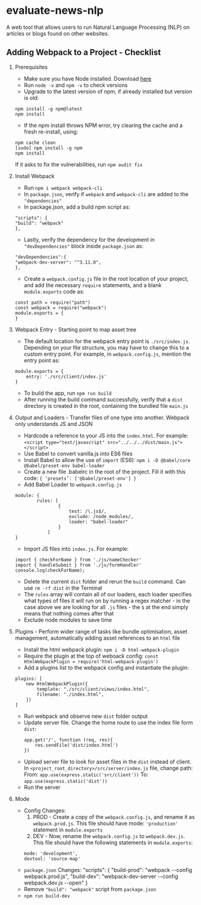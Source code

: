 # evaluate-news-nlp
A web tool that allows users to run Natural Language Processing (NLP) on articles or blogs found on other websites.

## Adding Webpack to a Project - Checklist
1. Prerequisites
    - Make sure you have Node installed. Download [here](https://nodejs.org/en/download/)
    - Run `node -v` and `npm -v` to check versions
    - Upgrade to the latest version of npm, if already installed but version is old:
    ```
    npm install -g npm@latest
    npm install
    ```
    - If the npm install throws NPM error, try clearing the cache and a fresh re-install, using:
    ```
    npm cache clean 
    [sudo] npm install -g npm 
    npm install
    ```
    If it asks to fix the vulnerabilities, run `npm audit fix`

2. Install Webpack
    - Run `npm i webpack webpack-cli`
    - In `package.json`, verify if `webpack` and `webpack-cli` are added to the `"dependencies"`
    - In package.json, add a build npm script as:
    ```
    "scripts": {
    "build": "webpack"
    },
    ```
    - Lastly, verify the dependency for the development in `"devDependencies"` block inside `package.json` as:
    ```
    "devDependencies":{
    "webpack-dev-server": "^3.11.0",
    },
    ```
    - Create a `webpack.config.js` file in the root location of your project, and add the necessary `require` statements, and a blank `module.exports` code as:
    ```
    const path = require("path")
    const webpack = require("webpack")
    module.exports = {
    }
    ```

3. Webpack Entry - Starting point to map asset tree
    - The default location for the webpack entry point is `./src/index.js`. Depending on your file structure, you may have to change this to a custom entry point. For example, in `webpack.config.js`, mention the entry point as:
    ```
    module.exports = {
        entry: './src/client/index.js'
    }
    ```
    - To build the app, run `npm run build`
    - After running the build command successfully, verify that a `dist` directory is created in the root, containing the bundled file `main.js`

4. Output and Loaders - Transfer files of one type into another. Webpack only understands JS and JSON
    - Hardcode a reference to your JS into the `index.html`. For example: `<script type="text/javascript" src="../../../dist/main.js"></script>`
    - Use Babel to convert vanilla.js into ES6 files
    - Install Babel to allow the use of `import` (ES6):
    `npm i -D @babel/core @babel/preset-env babel-loader`
    - Create a new file .babelrc in the root of the project. Fill it with this code:
    `{ ‘presets’: ['@babel/preset-env'] }`
    - Add Babel Loader to `webpack.config.js`
    ```
    module: {
            rules: [
                    {
                        test: /\.js$/,
                        exclude: /node_modules/,
                        loader: "babel-loader"
                    }
                ]
    }
    ```
    - Import JS files into `index.js`. For example:
    ```
    import { checkForName } from './js/nameChecker'
    import { handleSubmit } from './js/formHandler'
    console.log(checkForName);
    ```
    - Delete the current `dist` folder and rerun the `build` command. Can use `rm -rf dist` in the Terminal
    - The `rules` array will contain all of our loaders, each loader specifies what types of files it will run on by running a regex matcher - in the case above we are looking for all `.js` files - the `$` at the end simply means that nothing comes after that
    - Exclude node modules to save time

5. Plugins - Perform wider range of tasks like bundle optimisation, asset management, automatically adding asset references to an `html` file
    - Install the html webpack plugin: `npm i -D html-webpack-plugin`
    - Require the plugin at the top of weboack config: `const HtmlWebpackPlugin = require('html-webpack-plugin')`
    - Add a plugins list to the webpack config and instantiate the plugin:
    ```
    plugins: [
        new HtmlWebpackPlugin({
            template: "./src/client/views/index.html",
            filename: "./index.html",
        })
    ]
    ```
    - Run webpack and observe new `dist` folder output
    - Update server file. Change the home route to use the index file form `dist`:
      ```
      app.get('/', function (req, res){
          res.sendFile('dist/index.html')
      })
      ```
    - Upload server file to look for asset files in the `dist` instead of client. In `<project_root_directory>/src/server/index.js` file, change path:
    From: `app.use(express.static('src/client'))` To: `app.use(express.static('dist'))`
    - Run the server

6. Mode
    - Config Changes:
        1. PROD - Create a copy of the `webpack.config.js`, and rename it as `webpack.prod.js`. This file should have mode: `'production'` statement in `module.exports`
        2. DEV - Now, rename the `webpack.config.js` to `webpack.dev.js`. This file should have the following statements in `module.exports`:
        ```
        mode: 'development',
        devtool: 'source-map'
        ```
    - `package.json` Changes:
    "scripts": {
        "build-prod": "webpack --config webpack.prod.js",
        "build-dev": "webpack-dev-server --config webpack.dev.js --open"
    }
    - Remove `"build": "webpack"` script from `package.json`
    - `npm run build-dev`